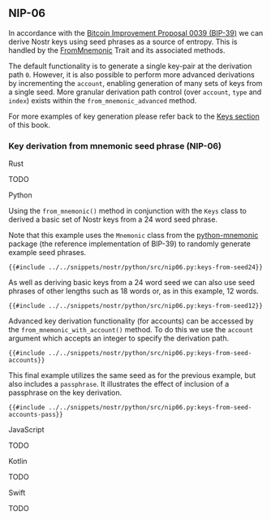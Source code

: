 ## NIP-06

In accordance with the [Bitcoin Improvement Proposal 0039 (BIP-39)](https://github.com/bitcoin/bips/blob/master/bip-0039.mediawiki) we can derive Nostr keys using seed phrases as a source of entropy. This is handled by the [FromMnemonic](https://docs.rs/nostr/latest/nostr/nips/nip06/trait.FromMnemonic.html) Trait and its associated methods.

The default functionality is to generate a single key-pair at the derivation path `0`. However, it is also possible to perform more advanced derivations by incrementing the `account`, enabling generation of many sets of keys from a single seed. More granular derivation path control (over `account`, `type` and `index`) exists within the `from_mnemonic_advanced` method. 

For more examples of key generation please refer back to the [Keys section](03-keys.md) of this book.

### Key derivation from mnemonic seed phrase (NIP-06)

<custom-tabs category="lang">

<div slot="title">Rust</div>
<section>

TODO

</section>

<div slot="title">Python</div>
<section>

Using the `from_mnemonic()` method in conjunction with the `Keys` class to derived a basic set of Nostr keys from a 24 word seed phrase.

Note that this example uses the `Mnemonic` class from the [python-mnemonic](https://github.com/trezor/python-mnemonic) package (the reference implementation of BIP-39) to randomly generate example seed phrases.

```python,ignore
{{#include ../../snippets/nostr/python/src/nip06.py:keys-from-seed24}}
```

As well as deriving basic keys from a 24 word seed we can also use seed phrases of other lengths such as 18 words or, as in this example, 12 words.

```python,ignore
{{#include ../../snippets/nostr/python/src/nip06.py:keys-from-seed12}}
```

Advanced key derivation functionality (for accounts) can be accessed by the `from_mnemonic_with_account()` method. To do this we use the `account` argument which accepts an integer to specify the derivation path.

```python,ignore
{{#include ../../snippets/nostr/python/src/nip06.py:keys-from-seed-accounts}}
```

This final example utilizes the same seed as for the previous example, but also includes a `passphrase`. It illustrates the effect of inclusion of a passphrase on the key derivation.

```python,ignore
{{#include ../../snippets/nostr/python/src/nip06.py:keys-from-seed-accounts-pass}}
```

</section>

<div slot="title">JavaScript</div>
<section>

TODO

</section>

<div slot="title">Kotlin</div>
<section>

TODO

</section>

<div slot="title">Swift</div>
<section>

TODO

</section>
</custom-tabs>